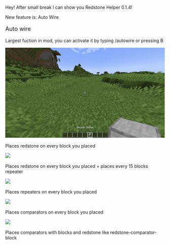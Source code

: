 Hey! After small break I can show you Redstone Helper 0.1.4!

New feature is: Auto Wire

<div>
    <p style="font-size: 18px">Auto wire</p>
    <p>Largest fuction in mod, you can activate it by typing /autowire or pressing B</p>
    <div>
        <img src="https://github.com/Bumer-32/Redstone-Helper/blob/main/doc/autowire - auto redstone demonstration.gif?raw=true">
        <p>Places redstone on every block you placed</p>
    </div>
    <div>
        <img src="https://github.com/Bumer-32/Redstone-Helper/blob/main/doc/autowire - auto redstoneline demonstration.gif?raw=true">
        <p>Places redstone on every block you placed + places every 15 blocks repeater</p>
    </div>
    <div>
        <img src="https://github.com/Bumer-32/Redstone-Helper/blob/main/doc/autowire - auto repeater demonstration.gif?raw=true">
        <p>Places repeaters on every block you placed</p>
    </div>
    <div>
        <img src="https://github.com/Bumer-32/Redstone-Helper/blob/main/doc/autowire - auto comparator demonstration.gif?raw=true">
        <p>Places comparators on every block you placed</p>
    </div>
    <div>
        <img src="https://github.com/Bumer-32/Redstone-Helper/blob/main/doc/autowire - cheap auto comparator demonstration.gif?raw=true">
        <p>Places comparators with blocks and redstone like redstone-comparator-block</p>
    </div>
</div>